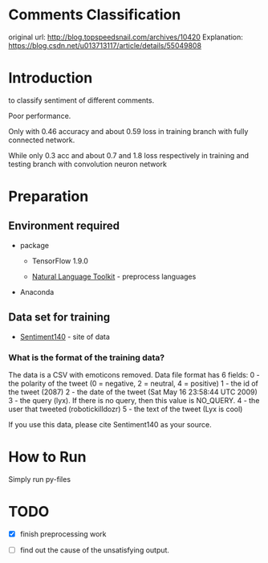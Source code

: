 # Comments Classification

original url: http://blog.topspeedsnail.com/archives/10420
Explanation: https://blog.csdn.net/u013713117/article/details/55049808

# Introduction

to classify sentiment of different comments.

Poor performance.

Only with 0.46 accuracy and about 0.59 loss in training branch with fully connected network.

While only 0.3 acc and about 0.7 and 1.8 loss respectively in training and testing branch with convolution neuron network

# Preparation

## Environment required

- package

    - TensorFlow 1.9.0

    - [Natural Language Toolkit](https://www.nltk.org/) - preprocess languages

- Anaconda

## Data set for training

- [Sentiment140](http://help.sentiment140.com/for-students/) - site of data

### What is the format of the training data?
The data is a CSV with emoticons removed. Data file format has 6 fields:
0 - the polarity of the tweet (0 = negative, 2 = neutral, 4 = positive)
1 - the id of the tweet (2087)
2 - the date of the tweet (Sat May 16 23:58:44 UTC 2009)
3 - the query (lyx). If there is no query, then this value is NO_QUERY.
4 - the user that tweeted (robotickilldozr)
5 - the text of the tweet (Lyx is cool)

If you use this data, please cite Sentiment140 as your source.

# How to Run

Simply run py-files

# TODO

 - [x] finish preprocessing work

 - [ ] find out the cause of the unsatisfying output.

